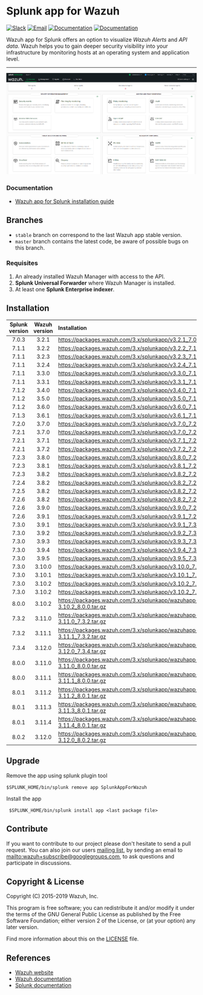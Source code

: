 # Splunk app for Wazuh

[![Slack](https://img.shields.io/badge/slack-join-blue.svg)](https://wazuh.com/community/join-us-on-slack/)
[![Email](https://img.shields.io/badge/email-join-blue.svg)](https://groups.google.com/forum/#!forum/wazuh)
[![Documentation](https://img.shields.io/badge/docs-view-green.svg)](https://documentation.wazuh.com)
[![Documentation](https://img.shields.io/badge/web-view-green.svg)](https://wazuh.com)

Wazuh app for Splunk offers an option to visualize _Wazuh Alerts_ and _API data_. Wazuh helps you to gain deeper security visibility into your infrastructure by monitoring hosts at an operating system and application level.

---

![Overview](../SplunkOverview.png)

### Documentation

- [Wazuh app for Splunk installation guide](https://documentation.wazuh.com/current/installation-guide/installing-splunk/index.html)

## Branches

- `stable` branch on correspond to the last Wazuh app stable version.
- `master` branch contains the latest code, be aware of possible bugs on this branch.

### Requisites

1. An already installed Wazuh Manager with access to the API.
2. **Splunk Universal Forwarder** where Wazuh Manager is installed.
3. At least one **Splunk Enterprise indexer**.

## Installation

| Splunk version | Wazuh version | Installation                                                   |
| :------------: | :-----------: | :------------------------------------------------------------- |
|     7.0.3      |     3.2.1     | <https://packages.wazuh.com/3.x/splunkapp/v3.2.1_7.0.3.tar.gz> |
|     7.1.1      |     3.2.2     | <https://packages.wazuh.com/3.x/splunkapp/v3.2.2_7.1.1.tar.gz> |
|     7.1.1      |     3.2.3     | <https://packages.wazuh.com/3.x/splunkapp/v3.2.3_7.1.1.tar.gz> |
|     7.1.1      |     3.2.4     | <https://packages.wazuh.com/3.x/splunkapp/v3.2.4_7.1.1.tar.gz> |
|     7.1.1      |     3.3.0     | <https://packages.wazuh.com/3.x/splunkapp/v3.3.0_7.1.1.tar.gz> |
|     7.1.1      |     3.3.1     | <https://packages.wazuh.com/3.x/splunkapp/v3.3.1_7.1.1.tar.gz> |
|     7.1.2      |     3.4.0     | <https://packages.wazuh.com/3.x/splunkapp/v3.4.0_7.1.2.tar.gz> |
|     7.1.2      |     3.5.0     | <https://packages.wazuh.com/3.x/splunkapp/v3.5.0_7.1.2.tar.gz> |
|     7.1.2      |     3.6.0     | <https://packages.wazuh.com/3.x/splunkapp/v3.6.0_7.1.2.tar.gz> |
|     7.1.3      |     3.6.1     | <https://packages.wazuh.com/3.x/splunkapp/v3.6.1_7.1.3.tar.gz> |
|     7.2.0      |     3.7.0     | <https://packages.wazuh.com/3.x/splunkapp/v3.7.0_7.2.0.tar.gz> |
|     7.2.1      |     3.7.0     | <https://packages.wazuh.com/3.x/splunkapp/v3.7.0_7.2.1.tar.gz> |
|     7.2.1      |     3.7.1     | <https://packages.wazuh.com/3.x/splunkapp/v3.7.1_7.2.1.tar.gz> |
|     7.2.1      |     3.7.2     | <https://packages.wazuh.com/3.x/splunkapp/v3.7.2_7.2.1.tar.gz> |
|     7.2.3      |     3.8.0     | <https://packages.wazuh.com/3.x/splunkapp/v3.8.0_7.2.3.tar.gz> |
|     7.2.3      |     3.8.1     | <https://packages.wazuh.com/3.x/splunkapp/v3.8.1_7.2.3.tar.gz> |
|     7.2.3      |     3.8.2     | <https://packages.wazuh.com/3.x/splunkapp/v3.8.2_7.2.3.tar.gz> |
|     7.2.4      |     3.8.2     | <https://packages.wazuh.com/3.x/splunkapp/v3.8.2_7.2.4.tar.gz> |
|     7.2.5      |     3.8.2     | <https://packages.wazuh.com/3.x/splunkapp/v3.8.2_7.2.5.tar.gz> |
|     7.2.6      |     3.8.2     | <https://packages.wazuh.com/3.x/splunkapp/v3.8.2_7.2.6.tar.gz> |
|     7.2.6      |     3.9.0     | <https://packages.wazuh.com/3.x/splunkapp/v3.9.0_7.2.6.tar.gz> |
|     7.2.6      |     3.9.1     | <https://packages.wazuh.com/3.x/splunkapp/v3.9.1_7.2.6.tar.gz> |
|     7.3.0      |     3.9.1     | <https://packages.wazuh.com/3.x/splunkapp/v3.9.1_7.3.0.tar.gz> |
|     7.3.0      |     3.9.2     | <https://packages.wazuh.com/3.x/splunkapp/v3.9.2_7.3.0.tar.gz> |
|     7.3.0      |     3.9.3     | <https://packages.wazuh.com/3.x/splunkapp/v3.9.3_7.3.0.tar.gz> |
|     7.3.0      |     3.9.4     | <https://packages.wazuh.com/3.x/splunkapp/v3.9.4_7.3.0.tar.gz> |
|     7.3.0      |     3.9.5     | <https://packages.wazuh.com/3.x/splunkapp/v3.9.5_7.3.0.tar.gz> |
|     7.3.0      |     3.10.0     | <https://packages.wazuh.com/3.x/splunkapp/v3.10.0_7.3.0.tar.gz> |
|     7.3.0      |     3.10.1     | <https://packages.wazuh.com/3.x/splunkapp/v3.10.1_7.3.0.tar.gz> |
|     7.3.0      |     3.10.2     | <https://packages.wazuh.com/3.x/splunkapp/v3.10.2_7.3.0.tar.gz> |
|     7.3.0      |     3.10.2    | <https://packages.wazuh.com/3.x/splunkapp/v3.10.2_7.3.0.tar.gz> |
|     8.0.0      |     3.10.2    | <https://packages.wazuh.com/3.x/splunkapp/wazuhapp-splunk-3.10.2_8.0.0.tar.gz> |
|     7.3.2      |     3.11.0     | <https://packages.wazuh.com/3.x/splunkapp/wazuhapp-splunk-3.11.0_7.3.2.tar.gz> |
|     7.3.2      |     3.11.1     | <https://packages.wazuh.com/3.x/splunkapp/wazuhapp-splunk-3.11.1_7.3.2.tar.gz> |
|     7.3.4      |     3.12.0     | <https://packages.wazuh.com/3.x/splunkapp/wazuhapp-splunk-3.12.0_7.3.4.tar.gz> |
|     8.0.0      |     3.11.0     | <https://packages.wazuh.com/3.x/splunkapp/wazuhapp-splunk-3.11.0_8.0.0.tar.gz> |
|     8.0.0      |     3.11.1     | <https://packages.wazuh.com/3.x/splunkapp/wazuhapp-splunk-3.11.1_8.0.0.tar.gz> |
|     8.0.1      |     3.11.2     | <https://packages.wazuh.com/3.x/splunkapp/wazuhapp-splunk-3.11.2_8.0.1.tar.gz> |
|     8.0.1      |     3.11.3     | <https://packages.wazuh.com/3.x/splunkapp/wazuhapp-splunk-3.11.3_8.0.1.tar.gz> |
|     8.0.1      |     3.11.4     | <https://packages.wazuh.com/3.x/splunkapp/wazuhapp-splunk-3.11.4_8.0.1.tar.gz> |
|     8.0.2      |     3.12.0     | <https://packages.wazuh.com/3.x/splunkapp/wazuhapp-splunk-3.12.0_8.0.2.tar.gz> |

## Upgrade

Remove the app using splunk plugin tool

    $SPLUNK_HOME/bin/splunk remove app SplunkAppForWazuh

Install the app

     $SPLUNK_HOME/bin/splunk install app <last package file>

## Contribute

If you want to contribute to our project please don't hesitate to send a pull request. You can also join our users [mailing list](https://groups.google.com/d/forum/wazuh), by sending an email to <mailto:wazuh+subscribe@googlegroups.com>, to ask questions and participate in discussions.

## Copyright & License

Copyright (C) 2015-2019 Wazuh, Inc.

This program is free software; you can redistribute it and/or modify it under the terms of the GNU General Public License as published by the Free Software Foundation; either version 2 of the License, or (at your option) any later version.

Find more information about this on the [LICENSE](LICENSE) file.

## References

- [Wazuh website](https://wazuh.com)
- [Wazuh documentation](https://documentation.wazuh.com)
- [Splunk documentation](http://docs.splunk.com/Documentation)
